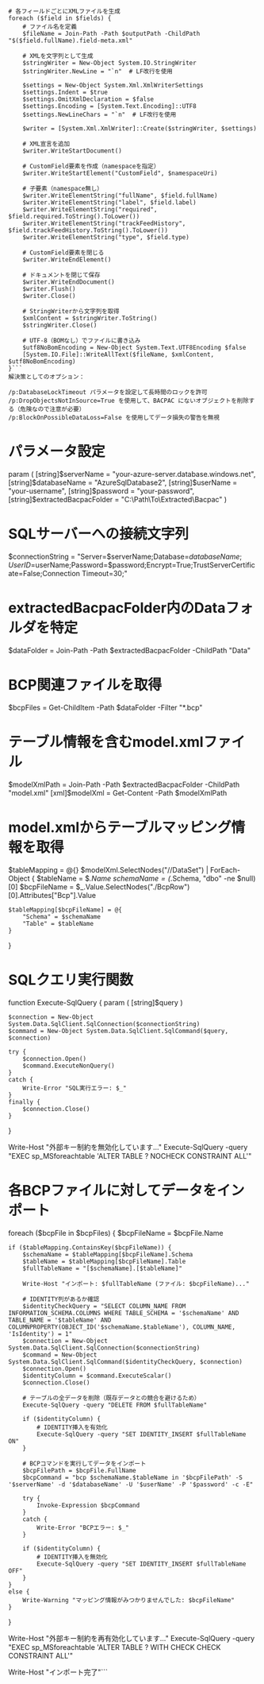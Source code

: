 ```
# 各フィールドごとにXMLファイルを生成
foreach ($field in $fields) {
    # ファイル名を定義
    $fileName = Join-Path -Path $outputPath -ChildPath "$($field.fullName).field-meta.xml"
    
    # XMLを文字列として生成
    $stringWriter = New-Object System.IO.StringWriter
    $stringWriter.NewLine = "`n"  # LF改行を使用
    
    $settings = New-Object System.Xml.XmlWriterSettings
    $settings.Indent = $true
    $settings.OmitXmlDeclaration = $false
    $settings.Encoding = [System.Text.Encoding]::UTF8
    $settings.NewLineChars = "`n"  # LF改行を使用
    
    $writer = [System.Xml.XmlWriter]::Create($stringWriter, $settings)
    
    # XML宣言を追加
    $writer.WriteStartDocument()
    
    # CustomField要素を作成（namespaceを指定）
    $writer.WriteStartElement("CustomField", $namespaceUri)
    
    # 子要素（namespace無し）
    $writer.WriteElementString("fullName", $field.fullName)
    $writer.WriteElementString("label", $field.label)
    $writer.WriteElementString("required", $field.required.ToString().ToLower())
    $writer.WriteElementString("trackFeedHistory", $field.trackFeedHistory.ToString().ToLower())
    $writer.WriteElementString("type", $field.type)
    
    # CustomField要素を閉じる
    $writer.WriteEndElement()
    
    # ドキュメントを閉じて保存
    $writer.WriteEndDocument()
    $writer.Flush()
    $writer.Close()
    
    # StringWriterから文字列を取得
    $xmlContent = $stringWriter.ToString()
    $stringWriter.Close()
    
    # UTF-8（BOMなし）でファイルに書き込み
    $utf8NoBomEncoding = New-Object System.Text.UTF8Encoding $false
    [System.IO.File]::WriteAllText($fileName, $xmlContent, $utf8NoBomEncoding)
}```
解決策としてのオプション：

/p:DatabaseLockTimeout パラメータを設定して長時間のロックを許可
/p:DropObjectsNotInSource=True を使用して、BACPAC にないオブジェクトを削除する（危険なので注意が必要）
/p:BlockOnPossibleDataLoss=False を使用してデータ損失の警告を無視

```
# パラメータ設定
param (
    [string]$serverName = "your-azure-server.database.windows.net",
    [string]$databaseName = "AzureSqlDatabase2",
    [string]$userName = "your-username",
    [string]$password = "your-password",
    [string]$extractedBacpacFolder = "C:\Path\To\Extracted\Bacpac"
)

# SQLサーバーへの接続文字列
$connectionString = "Server=$serverName;Database=$databaseName;User ID=$userName;Password=$password;Encrypt=True;TrustServerCertificate=False;Connection Timeout=30;"

# extractedBacpacFolder内のDataフォルダを特定
$dataFolder = Join-Path -Path $extractedBacpacFolder -ChildPath "Data"

# BCP関連ファイルを取得
$bcpFiles = Get-ChildItem -Path $dataFolder -Filter "*.bcp"

# テーブル情報を含むmodel.xmlファイル
$modelXmlPath = Join-Path -Path $extractedBacpacFolder -ChildPath "model.xml"
[xml]$modelXml = Get-Content -Path $modelXmlPath

# model.xmlからテーブルマッピング情報を取得
$tableMapping = @{}
$modelXml.SelectNodes("//DataSet") | ForEach-Object {
    $tableName = $_.Name
    $schemaName = ($_.Schema, "dbo" -ne $null)[0]
    $bcpFileName = $_.Value.SelectNodes("./BcpRow")[0].Attributes["Bcp"].Value
    
    $tableMapping[$bcpFileName] = @{
        "Schema" = $schemaName
        "Table" = $tableName
    }
}

# SQLクエリ実行関数
function Execute-SqlQuery {
    param (
        [string]$query
    )
    
    $connection = New-Object System.Data.SqlClient.SqlConnection($connectionString)
    $command = New-Object System.Data.SqlClient.SqlCommand($query, $connection)
    
    try {
        $connection.Open()
        $command.ExecuteNonQuery()
    }
    catch {
        Write-Error "SQL実行エラー: $_"
    }
    finally {
        $connection.Close()
    }
}

Write-Host "外部キー制約を無効化しています..."
Execute-SqlQuery -query "EXEC sp_MSforeachtable 'ALTER TABLE ? NOCHECK CONSTRAINT ALL'"

# 各BCPファイルに対してデータをインポート
foreach ($bcpFile in $bcpFiles) {
    $bcpFileName = $bcpFile.Name
    
    if ($tableMapping.ContainsKey($bcpFileName)) {
        $schemaName = $tableMapping[$bcpFileName].Schema
        $tableName = $tableMapping[$bcpFileName].Table
        $fullTableName = "[$schemaName].[$tableName]"
        
        Write-Host "インポート: $fullTableName (ファイル: $bcpFileName)..."
        
        # IDENTITY列があるか確認
        $identityCheckQuery = "SELECT COLUMN_NAME FROM INFORMATION_SCHEMA.COLUMNS WHERE TABLE_SCHEMA = '$schemaName' AND TABLE_NAME = '$tableName' AND COLUMNPROPERTY(OBJECT_ID('$schemaName.$tableName'), COLUMN_NAME, 'IsIdentity') = 1"
        $connection = New-Object System.Data.SqlClient.SqlConnection($connectionString)
        $command = New-Object System.Data.SqlClient.SqlCommand($identityCheckQuery, $connection)
        $connection.Open()
        $identityColumn = $command.ExecuteScalar()
        $connection.Close()
        
        # テーブルの全データを削除（既存データとの競合を避けるため）
        Execute-SqlQuery -query "DELETE FROM $fullTableName"
        
        if ($identityColumn) {
            # IDENTITY挿入を有効化
            Execute-SqlQuery -query "SET IDENTITY_INSERT $fullTableName ON"
        }
        
        # BCPコマンドを実行してデータをインポート
        $bcpFilePath = $bcpFile.FullName
        $bcpCommand = "bcp $schemaName.$tableName in '$bcpFilePath' -S '$serverName' -d '$databaseName' -U '$userName' -P '$password' -c -E"
        
        try {
            Invoke-Expression $bcpCommand
        }
        catch {
            Write-Error "BCPエラー: $_"
        }
        
        if ($identityColumn) {
            # IDENTITY挿入を無効化
            Execute-SqlQuery -query "SET IDENTITY_INSERT $fullTableName OFF"
        }
    }
    else {
        Write-Warning "マッピング情報がみつかりませんでした: $bcpFileName"
    }
}

Write-Host "外部キー制約を再有効化しています..."
Execute-SqlQuery -query "EXEC sp_MSforeachtable 'ALTER TABLE ? WITH CHECK CHECK CONSTRAINT ALL'"

Write-Host "インポート完了"```
